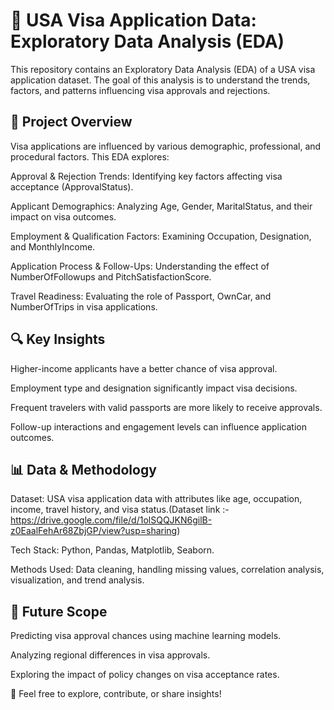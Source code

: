 # 🛂 USA Visa Application Data: Exploratory Data Analysis (EDA)
This repository contains an Exploratory Data Analysis (EDA) of a USA visa application dataset. The goal of this analysis is to understand the trends, factors, and patterns influencing visa approvals and rejections.

## 📌 Project Overview
Visa applications are influenced by various demographic, professional, and procedural factors. This EDA explores:

Approval & Rejection Trends: Identifying key factors affecting visa acceptance (ApprovalStatus).

Applicant Demographics: Analyzing Age, Gender, MaritalStatus, and their impact on visa outcomes.

Employment & Qualification Factors: Examining Occupation, Designation, and MonthlyIncome.

Application Process & Follow-Ups: Understanding the effect of NumberOfFollowups and PitchSatisfactionScore.

Travel Readiness: Evaluating the role of Passport, OwnCar, and NumberOfTrips in visa applications.

## 🔍 Key Insights
Higher-income applicants have a better chance of visa approval.

Employment type and designation significantly impact visa decisions.

Frequent travelers with valid passports are more likely to receive approvals.

Follow-up interactions and engagement levels can influence application outcomes.

## 📊 Data & Methodology
Dataset: USA visa application data with attributes like age, occupation, income, travel history, and visa status.(Dataset link :- https://drive.google.com/file/d/1olSQQJKN6gilB-z0EaalFehAr68ZbjGP/view?usp=sharing)

Tech Stack: Python, Pandas, Matplotlib, Seaborn.

Methods Used: Data cleaning, handling missing values, correlation analysis, visualization, and trend analysis.

## 🚀 Future Scope
Predicting visa approval chances using machine learning models.

Analyzing regional differences in visa approvals.

Exploring the impact of policy changes on visa acceptance rates.


🔗 Feel free to explore, contribute, or share insights!


